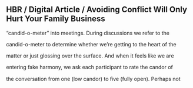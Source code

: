 ## HBR / Digital Article / Avoiding Conflict Will Only Hurt Your Family Business

“candid-o-meter” into meetings. During discussions we refer to the

candid-o-meter to determine whether we’re getting to the heart of the

matter or just glossing over the surface. And when it feels like we are

entering fake harmony, we ask each participant to rate the candor of

the conversation from one (low candor) to ﬁve (fully open). Perhaps not
